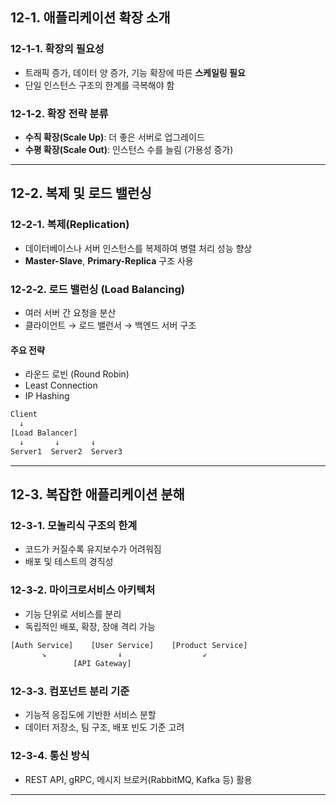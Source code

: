 
## 12-1. 애플리케이션 확장 소개

### 12-1-1. 확장의 필요성

- 트래픽 증가, 데이터 양 증가, 기능 확장에 따른 **스케일링 필요**
- 단일 인스턴스 구조의 한계를 극복해야 함

### 12-1-2. 확장 전략 분류

- **수직 확장(Scale Up)**: 더 좋은 서버로 업그레이드
- **수평 확장(Scale Out)**: 인스턴스 수를 늘림 (가용성 증가)

---

## 12-2. 복제 및 로드 밸런싱

### 12-2-1. 복제(Replication)

- 데이터베이스나 서버 인스턴스를 복제하여 병렬 처리 성능 향상
- **Master-Slave**, **Primary-Replica** 구조 사용

### 12-2-2. 로드 밸런싱 (Load Balancing)

- 여러 서버 간 요청을 분산
- 클라이언트 → 로드 밸런서 → 백엔드 서버 구조

#### 주요 전략

- 라운드 로빈 (Round Robin)
- Least Connection
- IP Hashing

```txt
Client
  ↓
[Load Balancer]
  ↓       ↓       ↓
Server1  Server2  Server3
```

---

## 12-3. 복잡한 애플리케이션 분해

### 12-3-1. 모놀리식 구조의 한계

- 코드가 커질수록 유지보수가 어려워짐
- 배포 및 테스트의 경직성

### 12-3-2. 마이크로서비스 아키텍처

- 기능 단위로 서비스를 분리
- 독립적인 배포, 확장, 장애 격리 가능

```txt
[Auth Service]    [User Service]    [Product Service]
       ↘                ↓                  ↙
              [API Gateway]
```

### 12-3-3. 컴포넌트 분리 기준

- 기능적 응집도에 기반한 서비스 분할
- 데이터 저장소, 팀 구조, 배포 빈도 기준 고려

### 12-3-4. 통신 방식

- REST API, gRPC, 메시지 브로커(RabbitMQ, Kafka 등) 활용

---

